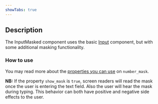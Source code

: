 ```yaml
---
showTabs: true
---
```


## Description

The InputMasked component uses the basic [Input](/uilib/components/input) component, but with some additional masking functionality.

### How to use

You may read more about the [properties you can use](/uilib/components/input-masked/properties) on `number_mask`.

**NB:** If the property `show_mask` is `true`, screen readers will read the mask once the user is entering the text field. Also the user will hear the mask during typing. This behavior can both have positive and negative side effects to the user.
